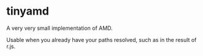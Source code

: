 tinyamd
=======

A very very small implementation of AMD.

Usable when you already have your paths resolved, such as in the result of r.js.
